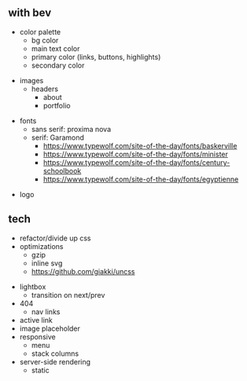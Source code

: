 ## with bev
* color palette
  * bg color
  * main text color
  * primary color (links, buttons, highlights)
  * secondary color
+ images
  + headers
    + about
    + portfolio
* fonts
  + sans serif: proxima nova
  * serif: Garamond
    * https://www.typewolf.com/site-of-the-day/fonts/baskerville
    * https://www.typewolf.com/site-of-the-day/fonts/minister
    * https://www.typewolf.com/site-of-the-day/fonts/century-schoolbook
    * https://www.typewolf.com/site-of-the-day/fonts/egyptienne
+ logo

## tech

* refactor/divide up css
* optimizations
  * gzip
  * inline svg
  * https://github.com/giakki/uncss

+ lightbox
  + transition on next/prev
+ 404
  + nav links
+ active link
+ image placeholder
+ responsive
  + menu
  + stack columns
+ server-side rendering
  + static
